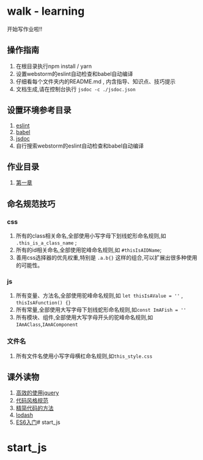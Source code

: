 # walk - learning
开始写作业啦!!

## 操作指南
1. 在根目录执行npm install  / yarn
2. 设置webstorm的eslint自动检查和babel自动编译
2. 仔细看每个文件夹内的README.md , 内含指导、知识点、技巧提示
3. 文档生成,请在控制台执行 `jsdoc -c ./jsdoc.json`

## 设置环境参考目录
1. [eslint](http://eslint.org/)
2. [babel](https://babeljs.io/)
3. [jsdoc](http://www.css88.com/doc/jsdoc/)
3. 自行搜索webstorm的eslint自动检查和babel自动编译

## 作业目录
1. [第一章](section-1)

## 命名规范技巧
### css
1. 所有的class相关命名,全部使用小写字母下划线蛇形命名规则,如 `.this_is_a_class_name` ;
2. 所有的id相关命名,全部使用驼峰命名规则,如 `#thisIsAIDName`;
3. 善用css选择器的优先权重,特别是 `.a.b{}` 这样的组合,可以扩展出很多种使用的可能性。

### js
1. 所有变量、方法名,全部使用驼峰命名规则,如 `let thisIsAValue = ''` , `thisIsAFunction() {}`
2. 所有常量,全部使用大写字母下划线蛇形命名规则,如`const ImAFish = ''`
3. 所有模块、组件,全部使用大写字母开头的驼峰命名规则,如`IAmAClass`,`IAmAComponent`

### 文件名
1. 所有文件名使用小写字母横杠命名规则,如`this_style.css`

## 课外读物
1. [高效的使用jquery](http://www.ruanyifeng.com/blog/2011/08/jquery_best_practices.html)
1. [代码风格规范](https://github.com/airbnb/javascript)
2. [精简代码的方法](https://github.com/alivebao/clean-code-js)
3. [lodash](https://lodash.com/)
4. [ES6入门](http://es6.ruanyifeng.com/)# start_js
# start_js
